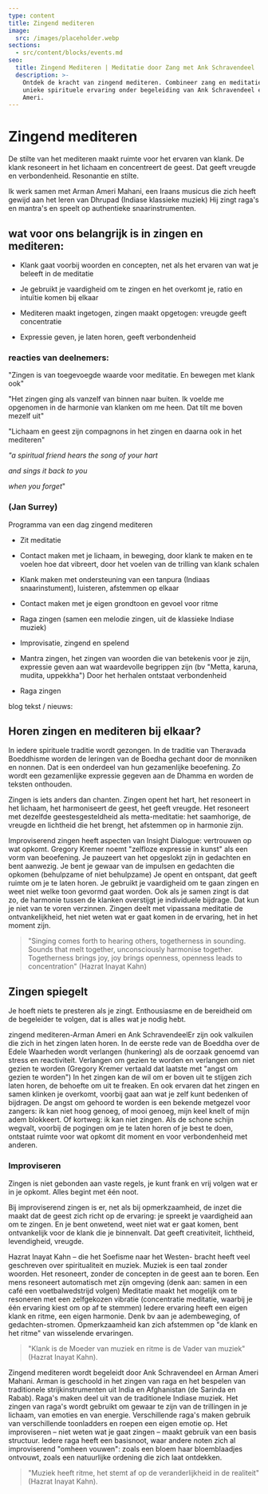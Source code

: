 ```yaml
---
type: content
title: Zingend mediteren
image:
  src: /images/placeholder.webp
sections:
  - src/content/blocks/events.md
seo:
  title: Zingend Mediteren | Meditatie door Zang met Ank Schravendeel
  description: >-
    Ontdek de kracht van zingend mediteren. Combineer zang en meditatie voor een
    unieke spirituele ervaring onder begeleiding van Ank Schravendeel en Arman
    Ameri.
---
```


# Zingend mediteren

De stilte van het mediteren maakt ruimte voor het ervaren van klank. De klank resoneert in het lichaam en
concentreert de geest. Dat geeft vreugde en verbondenheid. Resonantie en stilte.

Ik werk samen met Arman Ameri Mahani, een Iraans musicus die zich heeft gewijd aan het leren van Dhrupad (Indiase klassieke muziek) Hij zingt raga's en mantra's en speelt op authentieke snaarinstrumenten.

## wat voor ons belangrijk is in zingen en mediteren:

- Klank gaat voorbij woorden en concepten, net als het ervaren van wat je beleeft in de meditatie

- Je gebruikt je vaardigheid om te zingen en het overkomt je, ratio en intuïtie komen bij elkaar

- Mediteren maakt ingetogen, zingen maakt opgetogen: vreugde geeft concentratie

- Expressie geven, je laten horen, geeft verbondenheid

### reacties van deelnemers:

"Zingen is van toegevoegde waarde voor meditatie. En bewegen met klank ook"

"Het zingen ging als vanzelf van binnen naar buiten. Ik voelde me opgenomen in de harmonie van klanken om me heen. Dat tilt me boven mezelf uit"

"Lichaam en geest zijn compagnons in het zingen en daarna ook in het mediteren"

_"a spiritual friend hears the song of your hart_

_and sings it back to you_

_when you forget_"

### (Jan Surrey)

Programma van een dag zingend mediteren

- Zit meditatie

- Contact maken met je lichaam, in beweging, door klank te maken en te voelen hoe dat vibreert, door het voelen van de trilling van klank schalen

- Klank maken met ondersteuning van een tanpura (Indiaas snaarinstument), luisteren, afstemmen op elkaar

- Contact maken met je eigen grondtoon en gevoel voor ritme

- Raga zingen (samen een melodie zingen, uit de klassieke Indiase muziek)

- Improvisatie, zingend en spelend

- Mantra zingen, het zingen van woorden die van betekenis voor je zijn, expressie geven aan wat waardevolle begrippen zijn (bv "Metta, karuna, mudita, uppekkha") Door het herhalen ontstaat verbondenheid

- Raga zingen

blog tekst / nieuws:

## Horen zingen en mediteren bij elkaar?

In iedere spirituele traditie wordt gezongen. In de traditie van Theravada Boeddhisme worden de leringen van de Boedha gechant door de monniken en nonnen. Dat is een onderdeel van hun gezamenlijke beoefening. Zo wordt een gezamenlijke expressie gegeven aan de Dhamma en worden de teksten onthouden.

Zingen is iets anders dan chanten. Zingen opent het hart, het resoneert in het lichaam, het harmoniseert de geest, het geeft vreugde. Het resoneert met dezelfde geestesgesteldheid als metta-meditatie: het saamhorige, de vreugde en lichtheid die het brengt, het afstemmen op in harmonie zijn.

Improviserend zingen heeft aspecten van Insight Dialogue: vertrouwen op wat opkomt. Gregory Kremer noemt "zelfloze expressie in kunst" als een vorm van beoefening. Je pauzeert van het opgeslokt zijn in gedachten en bent aanwezig. Je bent je gewaar van de impulsen en gedachten die opkomen (behulpzame of niet behulpzame) Je opent en ontspant, dat geeft ruimte om je te laten horen. Je gebruikt je vaardigheid om te gaan zingen en weet niet welke toon gevormd gaat worden. Ook als je samen zingt is dat zo, de harmonie tussen de klanken overstijgt je individuele bijdrage. Dat kun je niet van te voren verzinnen. Zingen deelt met vipassana meditatie de ontvankelijkheid, het niet weten wat er gaat komen in de ervaring, het in het moment zijn.

> "Singing comes forth to hearing others, togetherness in sounding. Sounds that melt together, unconsciously harmonise together. Togetherness brings joy, joy brings openness, openness leads to concentration" (Hazrat Inayat Kahn)

## Zingen spiegelt

Je hoeft niets te presteren als je zingt. Enthousiasme en de bereidheid om de begeleider te volgen, dat is alles wat je nodig hebt.

zingend mediteren-Arman Ameri en Ank SchravendeelEr zijn ook valkuilen die zich in het zingen laten horen. In de eerste rede van de Boeddha over de Edele Waarheden wordt verlangen (hunkering) als de oorzaak genoemd van stress en reactiviteit. Verlangen om gezien te worden en verlangen om niet gezien te worden (Gregory Kremer vertaald dat laatste met "angst om gezien te worden") In het zingen kan de wil om er boven uit te stijgen zich laten horen, de behoefte om uit te freaken. En ook ervaren dat het zingen en samen klinken je overkomt, voorbij gaat aan wat je zelf kunt bedenken of bijdragen. De angst om gehoord te worden is een bekende metgezel voor zangers: ik kan niet hoog genoeg, of mooi genoeg, mijn keel knelt of mijn adem blokkeert. Of kortweg: ik kan niet zingen. Als de schone schijn wegvalt, voorbij de pogingen om je te laten horen of je best te doen, ontstaat ruimte voor wat opkomt dit moment en voor verbondenheid met anderen.

### Improviseren

Zingen is niet gebonden aan vaste regels, je kunt frank en vrij volgen wat er in je opkomt. Alles begint met één noot.

Bij improviserend zingen is er, net als bij opmerkzaamheid, de inzet die maakt dat de geest zich richt op de ervaring: je spreekt je vaardigheid aan om te zingen. En je bent onwetend, weet niet wat er gaat komen, bent ontvankelijk voor de klank die je binnenvalt. Dat geeft creativiteit, lichtheid, levendigheid, vreugde.

Hazrat Inayat Kahn – die het Soefisme naar het Westen- bracht heeft veel geschreven over spiritualiteit en muziek. Muziek is een taal zonder woorden. Het resoneert, zonder de concepten in de geest aan te boren. Een mens resoneert automatisch met zijn omgeving (denk aan: samen in een café een voetbalwedstrijd volgen) Meditatie maakt het mogelijk om te resoneren met een zelfgekozen vibratie (concentratie meditatie, waarbij je één ervaring kiest om op af te stemmen) Iedere ervaring heeft een eigen klank en ritme, een eigen harmonie. Denk bv aan je adembeweging, of gedachten-stromen. Opmerkzaamheid kan zich afstemmen op "de klank en het ritme" van wisselende ervaringen.

> "Klank is de Moeder van muziek en ritme is de Vader van muziek" (Hazrat Inayat Kahn).

Zingend mediteren wordt begeleidt door Ank Schravendeel en Arman Ameri Mahani. Arman is geschoold in het zingen van raga en het bespelen van traditionele strijkinstrumenten uit India en Afghanistan (de Sarinda en Rabab). Raga's maken deel uit van de traditionele Indiase muziek. Het zingen van raga's wordt gebruikt om gewaar te zijn van de trillingen in je lichaam, van emoties en van energie. Verschillende raga's maken gebruik van verschillende toonladders en roepen een eigen emotie op. Het improviseren – niet weten wat je gaat zingen – maakt gebruik van een basis structuur. Iedere raga heeft een basisnoot, waar andere noten zich al improviserend "omheen vouwen": zoals een bloem haar bloemblaadjes ontvouwt, zoals een natuurlijke ordening die zich laat ontdekken.

> "Muziek heeft ritme, het stemt af op de veranderlijkheid in de realiteit" (Hazrat Inayat Kahn).
